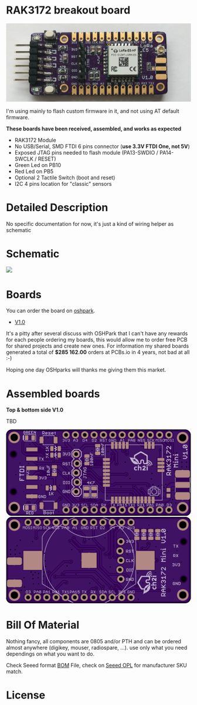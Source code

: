 RAK3172 breakout board
======================

<img src="https://github.com/hallard/LoRa-E5-Breakout/blob/main/pictures/LoRa-E5-Breakout-top.png">

I'm using mainly to flash custom firmware in it, and not using AT default firmware.

**These boards have been received, assembled, and works as expected**

- RAK3172 Module
- No USB/Serial, SMD FTDI 6 pins connector (**use 3.3V FTDI One, not 5V**)
- Exposed JTAG pins needed to flash module (PA13-SWDIO / PA14-SWCLK / RESET)
- Green Led on PB10
- Red Led on PB5
- Optional 2 Tactile Switch (boot and reset)
- I2C 4 pins location for "classic" sensors

Detailed Description
====================

No specific documentation for now, it's just a kind of wiring helper as schematic


Schematic
=========

<img src="https://github.com/hallard/RAK3172-Breakout/blob/main/pictures/RAK3172-sch.png">

Boards 
======

You can order the board on [oshpark](https://oshpark.com). 

- [V1.0](https://oshpark.com/shared_projects/Ss2INNiR) 

It's a pitty after several discuss with OSHPark that I can't have any rewards for each people ordering my boards, this would allow me to order free PCB for shared projects and create new ones. For information my shared boards generated a total of **$285 162.00** orders at PCBs.io in 4 years, not bad at all :-)

Hoping one day OSHparks will thanks me giving them this market. 

Assembled boards
================

**Top & bottom side V1.0**

TBD

<img src="https://github.com/hallard/RAK3172-Breakout/blob/main/pictures/RAK3172-Breakout-top.png">
<img src="https://github.com/hallard/RAK3172-Breakout/blob/main/pictures/RAK3172-Breakout-bot.png">


Bill Of Material
================

Nothing fancy, all components are 0805 and/or PTH and can be ordered almost anywhere (digikey, mouser, radiospare, ...). 
use only what you need dependings on what you want to do. 

Check Seeed format [BOM](https://github.com/hallard/RAK3172-Breakout/blob/main/RAK3172-Breakout-BOM.xlsx) File, check on [Seeed OPL](https://www.seeedstudio.com/opl.html) for manufacturer SKU match.

License
=======




 
